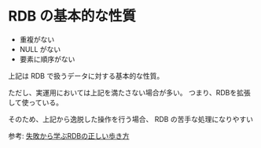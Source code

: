 # RDB の基本的な性質
- 重複がない
- NULL がない
- 要素に順序がない

上記は RDB で扱うデータに対する基本的な性質。

ただし、実運用においては上記を満たさない場合が多い。
つまり、RDBを拡張して使っている。

そのため、上記から逸脱した操作を行う場合、 RDB の苦手な処理になりやすい


参考: [失敗から学ぶRDBの正しい歩き方](https://www.amazon.co.jp/dp/B07P8PMHLL)
